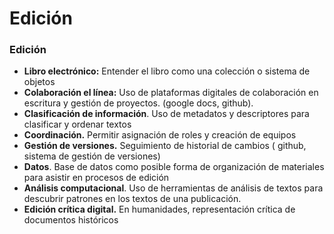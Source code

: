 # Edición

### Edición

* **Libro electrónico:** Entender el libro como una colección o sistema de objetos
* **Colaboración el línea:** Uso de plataformas digitales de colaboración en escritura y gestión de proyectos.  \(google docs, github\).
* **Clasificación de información**. Uso de metadatos y descriptores para clasificar y ordenar textos
* **Coordinación.** Permitir asignación de roles y creación de equipos
* **Gestión de versiones.** Seguimiento de historial de cambios \( github, sistema de gestión de versiones\)
* **Datos**. Base de datos como posible forma de organización de materiales para asistir en procesos de edición
* **Análisis computacional**. Uso de herramientas de análisis de textos para descubrir patrones en los textos de una publicación.
* **Edición crítica digital.** En humanidades, representación crítica de documentos históricos



